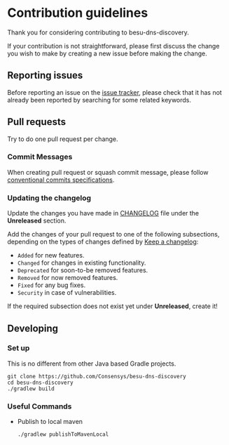 # Contribution guidelines

Thank you for considering contributing to besu-dns-discovery.

If your contribution is not straightforward, please first discuss the change you
wish to make by creating a new issue before making the change.

## Reporting issues

Before reporting an issue on the
[issue tracker](https://github.com/Consensys/besu-dns-discovery/issues),
please check that it has not already been reported by searching for some related
keywords.

## Pull requests

Try to do one pull request per change.

### Commit Messages

When creating pull request or squash commit message, please follow 
[conventional commits specifications](https://www.conventionalcommits.org/en/v1.0.0/).

### Updating the changelog

Update the changes you have made in
[CHANGELOG](https://github.com/Consensys/besu-dns-discovery/blob/main/CHANGELOG.md)
file under the **Unreleased** section.

Add the changes of your pull request to one of the following subsections,
depending on the types of changes defined by
[Keep a changelog](https://keepachangelog.com/en/1.0.0/):

- `Added` for new features.
- `Changed` for changes in existing functionality.
- `Deprecated` for soon-to-be removed features.
- `Removed` for now removed features.
- `Fixed` for any bug fixes.
- `Security` in case of vulnerabilities.

If the required subsection does not exist yet under **Unreleased**, create it!

## Developing

### Set up

This is no different from other Java based Gradle projects.

```shell
git clone https://github.com/Consensys/besu-dns-discovery
cd besu-dns-discovery
./gradlew build
```

### Useful Commands

- Publish to local maven

  ```shell
  ./gradlew publishToMavenLocal
  ```
